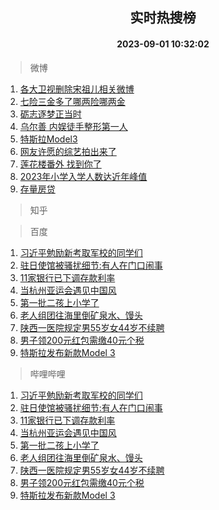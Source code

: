 <div align="center"><h2>实时热搜榜</h2><h4>2023-09-01 10:32:02</h4></div>

> 微博  

1. [各大卫视删除宋祖儿相关微博](https://s.weibo.com/weibo?q=%23%E5%90%84%E5%A4%A7%E5%8D%AB%E8%A7%86%E5%88%A0%E9%99%A4%E5%AE%8B%E7%A5%96%E5%84%BF%E7%9B%B8%E5%85%B3%E5%BE%AE%E5%8D%9A%23&t=31&band_rank=1&Refer=top)<br />
2. [七险三金多了哪两险哪两金](https://s.weibo.com/weibo?q=%23%E4%B8%83%E9%99%A9%E4%B8%89%E9%87%91%E5%A4%9A%E4%BA%86%E5%93%AA%E4%B8%A4%E9%99%A9%E5%93%AA%E4%B8%A4%E9%87%91%23&t=31&band_rank=2&Refer=top)<br />
3. [砺志逐梦正当时](https://s.weibo.com/weibo?q=%23%E7%A0%BA%E5%BF%97%E9%80%90%E6%A2%A6%E6%AD%A3%E5%BD%93%E6%97%B6%23&t=31&band_rank=3&Refer=top)<br />
4. [乌尔善 内娱徒手整形第一人](https://s.weibo.com/weibo?q=%E4%B9%8C%E5%B0%94%E5%96%84%20%E5%86%85%E5%A8%B1%E5%BE%92%E6%89%8B%E6%95%B4%E5%BD%A2%E7%AC%AC%E4%B8%80%E4%BA%BA&t=31&band_rank=4&Refer=top)<br />
5. [特斯拉Model3](https://s.weibo.com/weibo?q=%E7%89%B9%E6%96%AF%E6%8B%89Model3&t=31&band_rank=5&Refer=top)<br />
6. [网友许愿的综艺拍出来了](https://s.weibo.com/weibo?q=%23%E7%BD%91%E5%8F%8B%E8%AE%B8%E6%84%BF%E7%9A%84%E7%BB%BC%E8%89%BA%E6%8B%8D%E5%87%BA%E6%9D%A5%E4%BA%86%23&t=31&band_rank=6&Refer=top)<br />
7. [莲花楼番外 找到你了](https://s.weibo.com/weibo?q=%E8%8E%B2%E8%8A%B1%E6%A5%BC%E7%95%AA%E5%A4%96%20%E6%89%BE%E5%88%B0%E4%BD%A0%E4%BA%86&t=31&band_rank=7&Refer=top)<br />
8. [2023年小学入学人数达近年峰值](https://s.weibo.com/weibo?q=%232023%E5%B9%B4%E5%B0%8F%E5%AD%A6%E5%85%A5%E5%AD%A6%E4%BA%BA%E6%95%B0%E8%BE%BE%E8%BF%91%E5%B9%B4%E5%B3%B0%E5%80%BC%23&t=31&band_rank=8&Refer=top)<br />
9. [存量房贷](https://s.weibo.com/weibo?q=%E5%AD%98%E9%87%8F%E6%88%BF%E8%B4%B7&t=31&band_rank=9&Refer=top)<br />

> 知乎  


> 百度  

1. [习近平勉励新考取军校的同学们](https://www.baidu.com/s?wd=%E4%B9%A0%E8%BF%91%E5%B9%B3%E5%8B%89%E5%8A%B1%E6%96%B0%E8%80%83%E5%8F%96%E5%86%9B%E6%A0%A1%E7%9A%84%E5%90%8C%E5%AD%A6%E4%BB%AC&sa=fyb_news&rsv_dl=fyb_news)<br />
2. [驻日使馆被骚扰细节:有人在门口闹事](https://www.baidu.com/s?wd=%E9%A9%BB%E6%97%A5%E4%BD%BF%E9%A6%86%E8%A2%AB%E9%AA%9A%E6%89%B0%E7%BB%86%E8%8A%82%3A%E6%9C%89%E4%BA%BA%E5%9C%A8%E9%97%A8%E5%8F%A3%E9%97%B9%E4%BA%8B&sa=fyb_news&rsv_dl=fyb_news)<br />
3. [11家银行已下调存款利率](https://www.baidu.com/s?wd=11%E5%AE%B6%E9%93%B6%E8%A1%8C%E5%B7%B2%E4%B8%8B%E8%B0%83%E5%AD%98%E6%AC%BE%E5%88%A9%E7%8E%87&sa=fyb_news&rsv_dl=fyb_news)<br />
4. [当杭州亚运会遇见中国风](https://www.baidu.com/s?wd=%E5%BD%93%E6%9D%AD%E5%B7%9E%E4%BA%9A%E8%BF%90%E4%BC%9A%E9%81%87%E8%A7%81%E4%B8%AD%E5%9B%BD%E9%A3%8E&sa=fyb_news&rsv_dl=fyb_news)<br />
5. [第一批二孩上小学了](https://www.baidu.com/s?wd=%E7%AC%AC%E4%B8%80%E6%89%B9%E4%BA%8C%E5%AD%A9%E4%B8%8A%E5%B0%8F%E5%AD%A6%E4%BA%86&sa=fyb_news&rsv_dl=fyb_news)<br />
6. [老人组团往海里倒矿泉水、馒头](https://www.baidu.com/s?wd=%E8%80%81%E4%BA%BA%E7%BB%84%E5%9B%A2%E5%BE%80%E6%B5%B7%E9%87%8C%E5%80%92%E7%9F%BF%E6%B3%89%E6%B0%B4%E3%80%81%E9%A6%92%E5%A4%B4&sa=fyb_news&rsv_dl=fyb_news)<br />
7. [陕西一医院规定男55岁女44岁不续聘](https://www.baidu.com/s?wd=%E9%99%95%E8%A5%BF%E4%B8%80%E5%8C%BB%E9%99%A2%E8%A7%84%E5%AE%9A%E7%94%B755%E5%B2%81%E5%A5%B344%E5%B2%81%E4%B8%8D%E7%BB%AD%E8%81%98&sa=fyb_news&rsv_dl=fyb_news)<br />
8. [男子领200元红包需缴40元个税](https://www.baidu.com/s?wd=%E7%94%B7%E5%AD%90%E9%A2%86200%E5%85%83%E7%BA%A2%E5%8C%85%E9%9C%80%E7%BC%B440%E5%85%83%E4%B8%AA%E7%A8%8E&sa=fyb_news&rsv_dl=fyb_news)<br />
9. [特斯拉发布新款Model 3](https://www.baidu.com/s?wd=%E7%89%B9%E6%96%AF%E6%8B%89%E5%8F%91%E5%B8%83%E6%96%B0%E6%AC%BEModel+3&sa=fyb_news&rsv_dl=fyb_news)<br />

> 哔哩哔哩  

1. [习近平勉励新考取军校的同学们](https://www.baidu.com/s?wd=%E4%B9%A0%E8%BF%91%E5%B9%B3%E5%8B%89%E5%8A%B1%E6%96%B0%E8%80%83%E5%8F%96%E5%86%9B%E6%A0%A1%E7%9A%84%E5%90%8C%E5%AD%A6%E4%BB%AC&sa=fyb_news&rsv_dl=fyb_news)<br />
2. [驻日使馆被骚扰细节:有人在门口闹事](https://www.baidu.com/s?wd=%E9%A9%BB%E6%97%A5%E4%BD%BF%E9%A6%86%E8%A2%AB%E9%AA%9A%E6%89%B0%E7%BB%86%E8%8A%82%3A%E6%9C%89%E4%BA%BA%E5%9C%A8%E9%97%A8%E5%8F%A3%E9%97%B9%E4%BA%8B&sa=fyb_news&rsv_dl=fyb_news)<br />
3. [11家银行已下调存款利率](https://www.baidu.com/s?wd=11%E5%AE%B6%E9%93%B6%E8%A1%8C%E5%B7%B2%E4%B8%8B%E8%B0%83%E5%AD%98%E6%AC%BE%E5%88%A9%E7%8E%87&sa=fyb_news&rsv_dl=fyb_news)<br />
4. [当杭州亚运会遇见中国风](https://www.baidu.com/s?wd=%E5%BD%93%E6%9D%AD%E5%B7%9E%E4%BA%9A%E8%BF%90%E4%BC%9A%E9%81%87%E8%A7%81%E4%B8%AD%E5%9B%BD%E9%A3%8E&sa=fyb_news&rsv_dl=fyb_news)<br />
5. [第一批二孩上小学了](https://www.baidu.com/s?wd=%E7%AC%AC%E4%B8%80%E6%89%B9%E4%BA%8C%E5%AD%A9%E4%B8%8A%E5%B0%8F%E5%AD%A6%E4%BA%86&sa=fyb_news&rsv_dl=fyb_news)<br />
6. [老人组团往海里倒矿泉水、馒头](https://www.baidu.com/s?wd=%E8%80%81%E4%BA%BA%E7%BB%84%E5%9B%A2%E5%BE%80%E6%B5%B7%E9%87%8C%E5%80%92%E7%9F%BF%E6%B3%89%E6%B0%B4%E3%80%81%E9%A6%92%E5%A4%B4&sa=fyb_news&rsv_dl=fyb_news)<br />
7. [陕西一医院规定男55岁女44岁不续聘](https://www.baidu.com/s?wd=%E9%99%95%E8%A5%BF%E4%B8%80%E5%8C%BB%E9%99%A2%E8%A7%84%E5%AE%9A%E7%94%B755%E5%B2%81%E5%A5%B344%E5%B2%81%E4%B8%8D%E7%BB%AD%E8%81%98&sa=fyb_news&rsv_dl=fyb_news)<br />
8. [男子领200元红包需缴40元个税](https://www.baidu.com/s?wd=%E7%94%B7%E5%AD%90%E9%A2%86200%E5%85%83%E7%BA%A2%E5%8C%85%E9%9C%80%E7%BC%B440%E5%85%83%E4%B8%AA%E7%A8%8E&sa=fyb_news&rsv_dl=fyb_news)<br />
9. [特斯拉发布新款Model 3](https://www.baidu.com/s?wd=%E7%89%B9%E6%96%AF%E6%8B%89%E5%8F%91%E5%B8%83%E6%96%B0%E6%AC%BEModel+3&sa=fyb_news&rsv_dl=fyb_news)<br />

